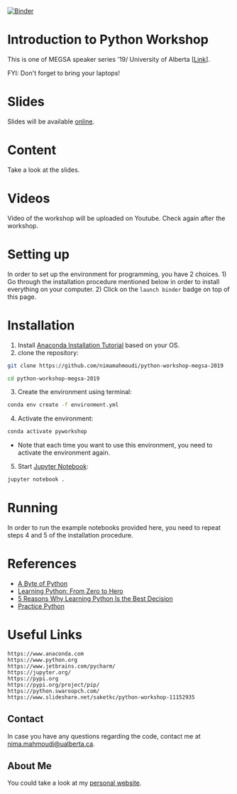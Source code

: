 [![Binder](https://mybinder.org/badge_logo.svg)](https://mybinder.org/v2/gh/nimamahmoudi/python-workshop-megsa-2019/master)


# Introduction to Python Workshop

This is one of MEGSA speaker series '19/ University of Alberta \[[Link](https://sites.ualberta.ca/~megsa/index.html)\].

FYI: Don't forget to bring your laptops!

# Slides

Slides will be available [online](http://nima-dev.com/python-workshop-megsa-2019/).

# Content

Take a look at the slides.

# Videos

Video of the workshop will be uploaded on Youtube. Check again after the workshop.

# Setting up

In order to set up the environment for programming, you have 2 choices. 1) Go through the installation procedure mentioned below in order to install everything on your computer. 2) Click on the `launch binder` badge on top of this page.

# Installation

1. Install [Anaconda Installation Tutorial](https://docs.anaconda.com/anaconda/install/) based on your OS.
2. clone the repository:
```bash
git clone https://github.com/nimamahmoudi/python-workshop-megsa-2019

cd python-workshop-megsa-2019
```
3. Create the environment using terminal:
```bash
conda env create -f environment.yml
```
4. Activate the environment:
```bash
conda activate pyworkshop
```
 - Note that each time you want to use this environment, you need to activate the environment again.
5. Start [Jupyter Notebook](https://jupyter.org/):
```bash
jupyter notebook .
```

# Running

In order to run the example notebooks provided here, you need to repeat steps 4 and 5 of the installation procedure.

# References

- [A Byte of Python](https://python.swaroopch.com/)
- [Learning Python: From Zero to Hero](https://medium.com/the-renaissance-developer/learning-python-from-zero-to-hero-8ceed48486d5)
- [5 Reasons Why Learning Python Is the Best Decision](https://medium.com/datadriveninvestor/5-reasons-why-i-learned-python-and-why-you-should-learn-it-as-well-917f781aea05)
- [Practice Python](https://www.practicepython.org/)

# Useful Links

```
https://www.anaconda.com
https://www.python.org
https://www.jetbrains.com/pycharm/
https://jupyter.org/
https://pypi.org
https://pypi.org/project/pip/
https://python.swaroopch.com/
https://www.slideshare.net/saketkc/python-workshop-11152935
```

## Contact

In case you have any questions regarding the code, contact me at nima.mahmoudi@ualberta.ca.

## About Me

You could take a look at my [personal website](http://nima-dev.com).
